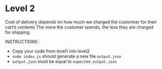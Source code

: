 # Level 2

Cost of delivery depends on how much we charged the custormer for their cart’s contents
The more the customer spends, the less they are charged for shipping.

INSTRUCTIONS :
*  Copy your code from level1 into level2
*  `node index.js` should generate a new file `output.json`
*  `output.json` must be equal to `expected_output.json`
